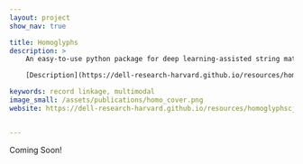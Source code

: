 ```yaml
---
layout: project
show_nav: true

title: Homoglyphs
description: >
    An easy-to-use python package for deep learning-assisted string matching. Multi-modal record linkage using both textual and image information.  

    [Description](https://dell-research-harvard.github.io/resources/homoglyphscjk) · Website · [Package](https://pypi.org/project/HomoglyphsCJK/) · [Paper](redirects/publications/homoglyphs) · [Github](https://github.com/dell-research-harvard/HomoglyphsCJK)

keywords: record linkage, multimodal
image_small: /assets/publications/homo_cover.png
website: https://dell-research-harvard.github.io/resources/homoglyphscjk


---
```


Coming Soon!